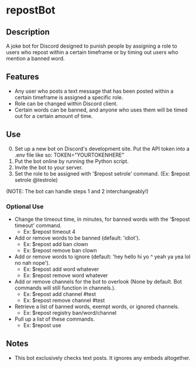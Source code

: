 # repostBot

## Description
A joke bot for Discord designed to punish people by assigning a role to users who repost within a certain timeframe or by timing out users who mention a banned word.

## Features
- Any user who posts a text message that has been posted within a certain timeframe is assigned a specific role.
- Role can be changed within Discord client.
- Certain words can be banned, and anyone who uses them will be timed out for a certain amount of time.

## Use
0. Set up a new bot on Discord's development site. Put the API token into a .env file like so: TOKEN="YOURTOKENHERE"
1. Put the bot online by running the Python script.
2. Invite the bot to your server.
3. Set the role to be assigned with '$repost setrole' command. (Ex: $repost setrole @testrole)

(NOTE: The bot can handle steps 1 and 2 interchangeably!)

### Optional Use
- Change the timeout time, in minutes, for banned words with the '$repost timeout' command.
  - Ex: $repost timeout 4
- Add or remove words to be banned (default: 'idiot').
  - Ex: $repost add ban clown
  - Ex: $repost remove ban clown
- Add or remove words to ignore (default: 'hey hello hi yo ^ yeah ya yea lol no nah nope').
  - Ex: $repost add word whatever
  - Ex: $repost remove word whatever
- Add or remove channels for the bot to overlook (None by default. Bot commands will still function in channels.).
  - Ex: $repost add channel #test
  - Ex: $repost remove channel #test
- Retrieve a list of banned words, exempt words, or ignored channels.
  - Ex: $repost registry ban/word/channel
- Pull up a list of these commands.
  - Ex: $repost use

## Notes
- This bot exclusively checks text posts. It ignores any embeds altogether.
